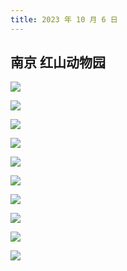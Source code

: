 ```yaml
---
title: 2023 年 10 月 6 日
---
```


## 南京 红山动物园

![](http://r.photo.store.qq.com/psc?/V12to3FW3aSvFz/bqQfVz5yrrGYSXMvKr.cqQk5hSE54orKEM.2M1plBvYF*reuDfjz*LhPl5Psn1SkK9qxHXmud9H6lKUGFda*b6w0LFoovRPGtZ74YzNm*XI!/r)

![](http://r.photo.store.qq.com/psc?/V12to3FW3aSvFz/bqQfVz5yrrGYSXMvKr.cqShVoDmLcO4KIBwRHj3gbkderZOCnQ4fK1gPRxdprGi3ZaKjYXqwy1R2Yy19a1tP0Q.aXfGBF5qu7nUYnNjdjFo!/r)

![](http://r.photo.store.qq.com/psc?/V12to3FW3aSvFz/bqQfVz5yrrGYSXMvKr.cqSiox8tRI0UmSfNW8hKYWZegBBnxw1oSUy1qiNSGYgF.QO8iEKq0GaM6bagtfnbca8jmmD9V*wWakhzF5wgduN8!/r)

![](http://r.photo.store.qq.com/psc?/V12to3FW3aSvFz/bqQfVz5yrrGYSXMvKr.cqZquFVTZ*tijyHmz*YhENFAWrlooKNX.KE8r455xrrT5JWtkJl9CCMO6ewRGqs0F9lVCH6QF2co57eq9XUp3USI!/r)

![](http://r.photo.store.qq.com/psc?/V12to3FW3aSvFz/bqQfVz5yrrGYSXMvKr.cqfIpiHsLLiLdTMo2It8fyQVsO2sFh3svBx8nJV6piuGECT9HDMZQv5u2I29Q4*wRAqjNMDoJDuIL0zVHBavIC1w!/r)

![](http://r.photo.store.qq.com/psc?/V12to3FW3aSvFz/bqQfVz5yrrGYSXMvKr.cqcsiI9bm9q2.OjxZBZa.HB8V*YWc6QiTAyvTjjXsoQRgVHfcsuqPAZUoyXz5HtRzG5PkYy9BfHe0tW.fxZPV4RE!/r)

![](http://r.photo.store.qq.com/psc?/V12to3FW3aSvFz/bqQfVz5yrrGYSXMvKr.cqQhrH1McjlQjXU7bcJsAYmM7ObgEJDvAfRaMMQK.DqJ4uLKKu8kB6zwUBKzwu4vnRuVoV8spJRbxDUdUhtydl7w!/r)

![](http://r.photo.store.qq.com/psc?/V12to3FW3aSvFz/bqQfVz5yrrGYSXMvKr.cqfhp7laygnjGvFPQahvPlSQP.MglF*XzM4Facar6dw9ONQ.5rLLXD4nBxYTDccABmNcTVZGIQ47x4kHiQWagIQE!/r)

![](http://r.photo.store.qq.com/psc?/V12to3FW3aSvFz/bqQfVz5yrrGYSXMvKr.cqd4KLtTvu26I5R29D2gmIgi3.1apWIAbPzRy3FA670XXZIF1CghiJTz2H*PBvnR*mjqxbFiWfuVHfNsEQ*bVZ8E!/r)

![](http://r.photo.store.qq.com/psc?/V12to3FW3aSvFz/bqQfVz5yrrGYSXMvKr.cqZYn9Omp2FeAL*Jo9cdV0u.*dWXWw35I0w1y3EaqNoBa7MtnvAZSpwSJL6QXtR6xA6nYUATiHt8XvXTpNw4iMA4!/r)
